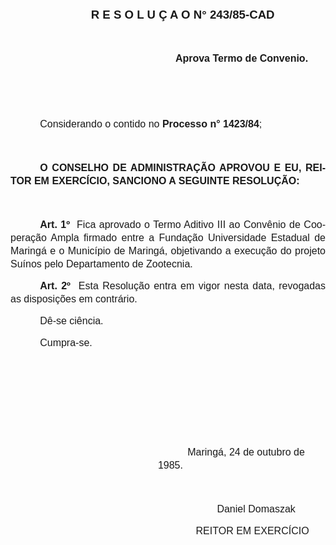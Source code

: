 <body lang=PT-BR style='tab-interval:35.4pt'>

<div class=Section1>

<p class=MsoNormal align=center style='text-align:center;text-indent:35.45pt;
line-height:150%'><b style='mso-bidi-font-weight:normal'><span
style='font-size:14.0pt;mso-bidi-font-size:10.0pt;font-family:Arial'>R E S O L
U Ç A O N° 243/85-CAD<o:p></o:p></span></b></p>

<p class=MsoNormal align=center style='text-align:center;text-indent:35.45pt;
line-height:150%'><span style='font-size:12.0pt;mso-bidi-font-size:10.0pt;
font-family:Arial'><![if !supportEmptyParas]>&nbsp;<![endif]><o:p></o:p></span></p>

<p class=MsoNormal align=center style='margin-left:141.55pt;text-align:center;
text-indent:35.45pt;line-height:150%'><b><span style='font-size:12.0pt;
mso-bidi-font-size:10.0pt;font-family:Arial'>Aprova Termo de Convenio.<o:p></o:p></span></b></p>

<p class=MsoNormal style='line-height:150%'><span style='font-size:12.0pt;
mso-bidi-font-size:10.0pt;font-family:Arial'><![if !supportEmptyParas]>&nbsp;<![endif]><o:p></o:p></span></p>

<p class=MsoNormal style='line-height:150%'><span style='font-size:12.0pt;
mso-bidi-font-size:10.0pt;font-family:Arial'><![if !supportEmptyParas]>&nbsp;<![endif]><o:p></o:p></span></p>

<p class=MsoNormal style='text-indent:35.4pt;line-height:150%'><span
style='font-size:12.0pt;mso-bidi-font-size:10.0pt;font-family:Arial'>Considerando
o contido no <b>Processo n° 1423/84</b>;<o:p></o:p></span></p>

<p class=MsoNormal style='text-indent:35.45pt;line-height:150%'><span
style='font-size:12.0pt;mso-bidi-font-size:10.0pt;font-family:Arial'><![if !supportEmptyParas]>&nbsp;<![endif]><o:p></o:p></span></p>

<p class=MsoNormal style='text-align:justify;text-indent:35.45pt;line-height:
150%'><b><span style='font-size:12.0pt;mso-bidi-font-size:10.0pt;font-family:
Arial'>O CONSELHO DE ADMINISTRAÇÃO APROVOU E EU, REITOR EM EXERCÍCIO, SANCIONO
A SEGUINTE RESOLUÇÃO:<o:p></o:p></span></b></p>

<p class=MsoNormal style='text-indent:35.45pt;line-height:150%'><span
style='font-size:12.0pt;mso-bidi-font-size:10.0pt;font-family:Arial'><![if !supportEmptyParas]>&nbsp;<![endif]><o:p></o:p></span></p>

<p class=MsoNormal style='text-align:justify;text-indent:35.45pt;line-height:
150%'><b><span style='font-size:12.0pt;mso-bidi-font-size:10.0pt;font-family:
Arial'>Art. 1º</span></b><span style='font-size:12.0pt;mso-bidi-font-size:10.0pt;
font-family:Arial'><span style="mso-spacerun: yes">  </span>Fica aprovado o
Termo Aditivo III ao Convê­nio de Cooperação Ampla firmado entre a Fundação
Universidade Estadual de Maringá e o Município de Maringá, objetivando a
execução do projeto Suínos pelo Departamento de Zootecnia.<o:p></o:p></span></p>

<p class=MsoNormal style='text-align:justify;text-indent:35.45pt;line-height:
150%'><b><span style='font-size:12.0pt;mso-bidi-font-size:10.0pt;font-family:
Arial'>Art. 2º</span></b><span style='font-size:12.0pt;mso-bidi-font-size:10.0pt;
font-family:Arial'><span style="mso-spacerun: yes">  </span>Esta Resolução
entra em vigor nesta data, revogadas as disposições em contrário.<o:p></o:p></span></p>

<p class=MsoNormal style='margin-right:248.4pt;text-align:justify;text-indent:
35.4pt;line-height:150%'><span style='font-size:12.0pt;mso-bidi-font-size:10.0pt;
font-family:Arial'>Dê-se ciência. <o:p></o:p></span></p>

<p class=MsoNormal style='margin-right:248.4pt;text-indent:35.4pt;line-height:
150%'><span style='font-size:12.0pt;mso-bidi-font-size:10.0pt;font-family:Arial'>Cumpra-se.<o:p></o:p></span></p>

<p class=MsoNormal style='text-indent:35.45pt;line-height:150%'><span
style='font-size:12.0pt;mso-bidi-font-size:10.0pt;font-family:Arial'><![if !supportEmptyParas]>&nbsp;<![endif]><o:p></o:p></span></p>

<p class=MsoNormal style='text-indent:35.45pt;line-height:150%'><span
style='font-size:12.0pt;mso-bidi-font-size:10.0pt;font-family:Arial'><![if !supportEmptyParas]>&nbsp;<![endif]><o:p></o:p></span></p>

<p class=MsoNormal style='text-indent:35.45pt;line-height:150%'><span
style='font-size:12.0pt;mso-bidi-font-size:10.0pt;font-family:Arial'><![if !supportEmptyParas]>&nbsp;<![endif]><o:p></o:p></span></p>

<p class=MsoNormal style='text-indent:35.45pt;line-height:150%'><span
style='font-size:12.0pt;mso-bidi-font-size:10.0pt;font-family:Arial'><![if !supportEmptyParas]>&nbsp;<![endif]><o:p></o:p></span></p>

<p class=MsoNormal style='margin-left:176.95pt;text-indent:35.45pt;line-height:
150%'><span style='font-size:12.0pt;mso-bidi-font-size:10.0pt;font-family:Arial'>Maringá,
24 de outubro de 1985.<o:p></o:p></span></p>

<p class=MsoNormal style='text-indent:35.45pt;line-height:150%'><span
style='font-size:12.0pt;mso-bidi-font-size:10.0pt;font-family:Arial'><![if !supportEmptyParas]>&nbsp;<![endif]><o:p></o:p></span></p>

<p class=MsoNormal style='margin-left:212.35pt;text-indent:35.45pt;line-height:
150%'><span style='font-size:12.0pt;mso-bidi-font-size:10.0pt;font-family:Arial'>Daniel
Domaszak<o:p></o:p></span></p>

<p class=MsoNormal style='margin-left:212.35pt;text-indent:.05pt;line-height:
150%'><span style='font-size:12.0pt;mso-bidi-font-size:10.0pt;font-family:Arial'><span
style="mso-spacerun: yes">   </span>REITOR EM EXERCÍCIO<o:p></o:p></span></p>

</div>

</body>
